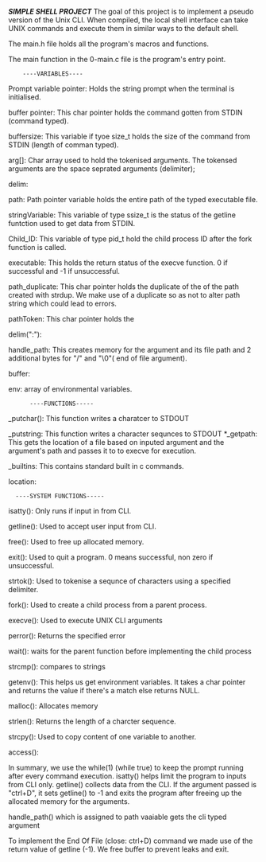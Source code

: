   ***SIMPLE SHELL PROJECT***
The goal of this project is to implement a pseudo version of the Unix CLI. When compiled, the local shell interface can take UNIX commands and execute them in similar ways to the default shell.

The main.h file holds all the program's macros and functions.

The main function in the 0-main.c file is the program's entry point.

        ----VARIABLES----
Prompt variable pointer: Holds the string prompt when the terminal is initialised.

buffer pointer: This char pointer holds the command gotten from STDIN (command typed).

buffersize: This variable if tyoe size_t holds the size of the command from STDIN (length of comman typed).

arg[]: Char array used to hold the tokenised arguments. The tokensed arguments are the space seprated arguments (delimiter);

delim:

path: Path pointer variable holds the entire path of the typed executable file.

stringVariable: This variable of type ssize_t is the status of the getline funtction used to get data from STDIN.

Child_ID: This variable of type pid_t hold the child process ID after the fork function is called.

executable: This holds the return status of the execve function. 0 if successful and -1 if unsuccessful.

path_duplicate: This char pointer holds the duplicate of the of the path created with strdup. We make use of a duplicate so as not to alter path string which could lead to errors.

pathToken: This char pointer holds the

delim(":"):

handle_path: This creates memory for the argument and its file path and 2 additional bytes for "/" and "\0"( end of file argument).

buffer:

env: array of environmental variables.

          ----FUNCTIONS-----
_putchar(): This function writes a charatcer to STDOUT

_putstring: This function writes a character sequnces to STDOUT *_getpath: This gets the location of a file based on inputed argument and the argument's path and passes it to to execve for execution.

_builtins: This contains standard built in c commands.

location:

      ----SYSTEM FUNCTIONS-----
isatty(): Only runs if input in from CLI.

getline(): Used to accept user input from CLI.

free(): Used to free up allocated memory.

exit(): Used to quit a program. 0 means successful, non zero if unsuccessful.

strtok(): Used to tokenise a sequnce of characters using a specified delimiter.

fork(): Used to create a child process from a parent process.

execve(): Used to execute UNIX CLI arguments

perror(): Returns the specified error

wait(): waits for the parent function before implementing the child process

strcmp(): compares to strings

getenv(): This helps us get environment variables. It takes a char pointer and returns the value if there's a match else returns NULL.

malloc(): Allocates memory

strlen(): Returns the length of a charcter sequence.

strcpy(): Used to copy content of one variable to another.

access():

In summary, we use the while(1) (while true) to keep the prompt running after every command execution. isatty() helps limit the program to inputs from CLI only. getline() collects data from the CLI. If the argument passed is "ctrl+D", it sets getline() to -1 and exits the program after freeing up the allocated memory for the arguments.

handle_path() which is assigned to path vaaiable gets the cli typed argument

To implement the End Of File (close: ctrl+D) command we made use of the return value of getline (-1). We free buffer to prevent leaks and exit.
